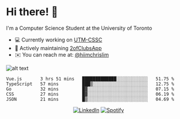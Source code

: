 # Hi there! 👋
I'm a Computer Science Student at the University of Toronto

- 💻 Currently working on [UTM-CSSC](https://github.com/UTM-CSSC)
- 🔨 Actively maintaining [2ofClubsApp](https://github.com/2ofClubsApp)
- ✉️ You can reach me at: [@hiimchrislim](mailto:hello@hiimchrislim.co)

![alt text](https://user-images.githubusercontent.com/24628243/87171758-22f18c00-c2a1-11ea-9d8d-2777e59004b4.png "2ofClubs Logo")

<!--START_SECTION:waka-->
```text
Vue.js       3 hrs 51 mins   █████████████░░░░░░░░░░░░   51.75 % 
TypeScript   57 mins         ███▒░░░░░░░░░░░░░░░░░░░░░   12.75 % 
Go           32 mins         █▓░░░░░░░░░░░░░░░░░░░░░░░   07.15 % 
CSS          27 mins         █▓░░░░░░░░░░░░░░░░░░░░░░░   06.19 % 
JSON         21 mins         █▒░░░░░░░░░░░░░░░░░░░░░░░   04.69 % 
```
<!--END_SECTION:waka-->

<div align="center">
<a href="https://www.linkedin.com/in/hiimchrislim" target="_blank"><img src="https://img.shields.io/badge/LinkedIn-%230077B5.svg?&style=flat-square&logo=linkedin&logoColor=white" alt="LinkedIn"></a>
<a href="https://open.spotify.com/user/clim1231" target="_blank"><img src="https://img.shields.io/badge/Spotify-%231ED760.svg?&style=flat-square&logo=spotify&logoColor=white" alt="Spotify"></a>

</div>
